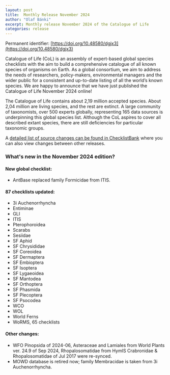 ```yaml
---
layout: post
title:  Monthly Release November 2024
author: "Olaf Bánki"
excerpt: Monthly release November 2024 of the Catalogue of Life
categories: release
---
```


Permanent identifier: [https://doi.org/10.48580/dgjx3](https://doi.org/10.48580/dgjx3)

Catalogue of Life (CoL) is an assembly of expert-based global species checklists with the aim to build a comprehensive catalogue of all known species of organisms on Earth. As a global consortium, we aim to address the needs of researchers, policy-makers, environmental managers and the wider public for a consistent and up-to-date listing of all the world’s known species. We are happy to announce that we have just published the Catalogue of Life November 2024 online!

The Catalogue of Life contains about 2,19 million accepted species. About 2,04 million are living species, and the rest are extinct. A large community of taxonomists, over 500 experts globally, representing 165 data sources is underpinning this global species list.
Although the CoL aspires to cover all described extant species, there are still deficiencies for particular taxonomic groups.

A [detailed list of source changes can be found in ChecklistBank](https://www.checklistbank.org/dataset/305197/sourcemetrics?hideUnchanged=true&releaseKey=304708) where you can also view changes between other releases.

### What's new in the November 2024 edition?

#### New global checklist:
 * AntBase replaced family Formicidae from ITIS.

#### 87 checklists updated:

 * 3i Auchenorrhyncha
 * Entiminae
 * GLI
 * ITIS
 * Pterophoroidea
 * Scarabs
 * Sesiidae
 * SF Aphid
 * SF Chrysididae
 * SF Coreoidea
 * SF Dermaptera
 * SF Embioptera
 * SF Isoptera
 * SF Lygaeoidea
 * SF Mantodea
 * SF Orthoptera
 * SF Phasmida
 * SF Plecoptera
 * SF Psocodea
 * WCO
 * WOL
 * World Ferns
 * WoRMS, 65 checklists

#### Other changes:
 * WFO Pinopsida of 2024-06, Asteraceae and Lamiales from World Plants ver. 24.9 of Sep 2024, Rhopalosomatidae from HymIS Crabronidae & Rhopalosomatidae of Jul 2017 were re-synced.
 * MOWD database is retired now; family Membracidae is taken from 3i Auchenorrhyncha.
